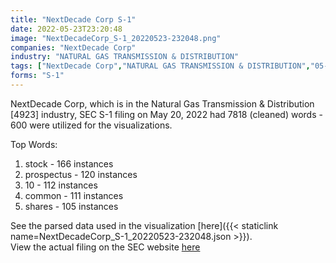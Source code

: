 ```yaml
---
title: "NextDecade Corp S-1"
date: 2022-05-23T23:20:48
image: "NextDecadeCorp_S-1_20220523-232048.png"
companies: "NextDecade Corp"
industry: "NATURAL GAS TRANSMISSION & DISTRIBUTION"
tags: ["NextDecade Corp","NATURAL GAS TRANSMISSION & DISTRIBUTION","05-20-2022","S-1"]
forms: "S-1"
---
```

NextDecade Corp, which is in the Natural Gas Transmission & Distribution [4923] industry, SEC S-1 filing on May 20, 2022 had 7818 (cleaned) words - 600 were utilized for the visualizations.

Top Words:
1. stock - 166 instances
2. prospectus - 120 instances
3. 10 - 112 instances
4. common - 111 instances
5. shares - 105 instances


See the parsed data used in the visualization [here]({{< staticlink name=NextDecadeCorp_S-1_20220523-232048.json >}}).  
View the actual filing on the SEC website [here](https://www.sec.gov/Archives/edgar/data/1612720/0001437749-22-013212.txt)